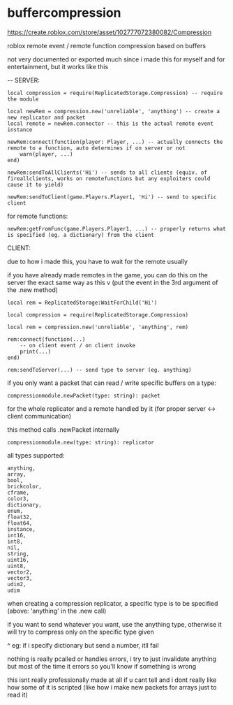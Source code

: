# buffercompression
https://create.roblox.com/store/asset/102777072380082/Compression

roblox remote event / remote function compression based on buffers

not very documented or exported much since i made this for myself and for entertainment, but it works like this

-- SERVER:

	local compression = require(ReplicatedStorage.Compression) -- require the module

	local newRem = compression.new('unreliable', 'anything') -- create a new replicator and packet
	local remote = newRem.connector -- this is the actual remote event instance

	newRem:connect(function(player: Player, ...) -- actually connects the remote to a function, auto determines if on server or not
		warn(player, ...)
	end)
	
	newRem:sendToAllClients('Hi') -- sends to all clients (equiv. of fireallclients, works on remotefunctions but any exploiters could cause it to yield)
	
	newRem:sendToClient(game.Players.Player1, 'Hi') -- send to specific client
	
for remote functions:
	
	newRem:getFromFunc(game.Players.Player1, ...) -- properly returns what is specified (eg. a dictionary) from the client

CLIENT:

due to how i made this, you have to wait for the remote usually

if you have already made remotes in the game, you can do this on the server the exact same way as this v (put the event in the 3rd argument of the .new method)

	local rem = ReplicatedStorage:WaitForChild('Hi')

	local compression = require(ReplicatedStorage.Compression)

	local rem = compression.new('unreliable', 'anything', rem)
	
	rem:connect(function(...)
		-- on client event / on client invoke
  		print(...)
	end)
	
	rem:sendToServer(...) -- send type to server (eg. anything)

 
if you only want a packet that can read / write specific buffers on a type:

	compressionmodule.newPacket(type: string): packet


for the whole replicator and a remote handled by it (for proper server <-> client communication)

this method calls .newPacket internally

	compressionmodule.new(type: string): replicator

all types supported:

	anything,
	array,
	bool,
	brickcolor,
	cframe,
	color3,
	dictionary,
	enum,
	float32,
	float64,
	instance,
	int16,
	int8,
	nil,
	string,
	uint16,
	uint8,
	vector2,
	vector3,
 	udim2,
  	udim

when creating a compression replicator, a specific type is to be specified (above: 'anything' in the .new call)

if you want to send whatever you want, use the anything type, otherwise it will try to compress only on the specific type given

^ eg: if i specify dictionary but send a number, itll fail

nothing is really pcalled or handles errors, i try to just invalidate anything but most of the time it errors so you'll know if something is wrong

this isnt really professionally made at all if u cant tell and i dont really like how some of it is scripted (like how i make new packets for arrays just to read it)
